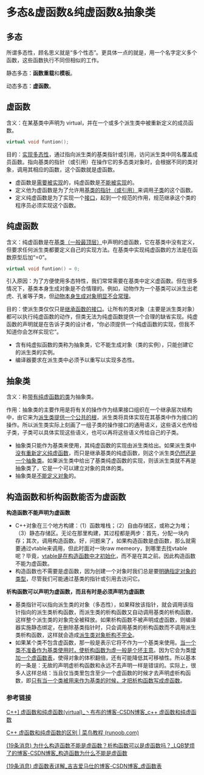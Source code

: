 # 多态&虚函数&纯虚函数&抽象类

## 多态

所谓多态性，顾名思义就是“多个性态”。更具体一点的就是，用一个名字定义多个函数，这些函数执行不同但相似的工作。

静态多态：**函数重载**和**模板**。

动态多态：**虚函数**。

## 虚函数

含义：在某基类中声明为 virtual，并在一个或多个派生类中被重新定义的成员函数。

```c++
virtual void funtion();
```

目的：<u>实现多态性</u>，通过指向派生类的基类指针或引用，访问派生类中同名覆盖成员函数。指向基类的指针（或引用）在操作它的多态类对象时，会根据不同的类对象，调用其相应的函数，这个函数就是虚函数。

- 虚函数是<u>需要被实现</u>的，纯虚函数是<u>不能被实现</u>的。
- 定义他为虚函数是为了允许用<u>基类的指针（或引用）</u>来调用<u>子类</u>的这个函数。
- 定义纯虚函数是为了实现一个<u>接口</u>，起到一个规范的作用，规范继承这个类的程序员必须实现这个函数。

## 纯虚函数

含义：纯虚函数是在<u>基类（一般最顶层）</u>中声明的虚函数，它在基类中没有定义，但要求任何派生类都要定义自己的实现方法。在基类中实现纯虚函数的方法是在函数原型后加“=0”。

```c++
virtual void funtion() = 0;
```

引入原因：为了方便使用多态特性，我们常常需要在基类中定义虚函数。但在很多情况下，基类本身生成对象是不合情理的。例如，动物作为一个基类可以派生出老虎、孔雀等子类，但<u>动物本身生成对象明显不合常理</u>。

目的：使派生类仅仅只是<u>继承函数的接口</u>。让所有的类对象（主要是派生类对象）都可以执行纯虚函数的动作，但类无法为纯虚函数提供一个合理的缺省实现。纯虚函数的声明就是在告诉子类的设计者，“你必须提供一个纯虚函数的实现，但我不知道你会怎样实现它”。

- 含有纯虚拟函数的类称为抽象类，它不能生成对象（类的实例），只能创建它的派生类的实例。
- 编译器要求在派生类中必须予以重写以实现多态性。

## 抽象类

含义：称<u>带有纯虚函数的类</u>为抽象类。

作用：抽象类的主要作用是将有关的操作作为结果接口组织在一个继承层次结构中，由它来为<u>派生类提供一个公共的根</u>，派生类将具体实现在其基类中作为接口的操作。所以派生类实际上刻画了一组子类的操作接口的通用语义，这些语义也传给子类，子类可以具体实现这些语义，也可以再将这些语义传给自己的子类。

- 抽象类只能作为基类来使用，其纯虚函数的实现由派生类给出。如果派生类中<u>没有重新定义纯虚函数</u>，而只是继承基类的纯虚函数，则这个派生类<u>仍然还是一个抽象类</u>。如果派生类中给出了基类纯虚函数的实现，则该派生类就不再是抽象类了，它是一个可以建立对象的具体的类。
- 抽象类是<u>不能定义对象</u>的。

## 构造函数和析构函数能否为虚函数

**构造函数不能声明为虚函数**

- C++对象在三个地方构建：（1）函数堆栈；（2）自由存储区，或称之为堆；（3）静态存储区。无论在那里构建，其过程都是两步：首先，分配一块内存；其次，调用构造函数。好，问题来了，如果构造函数是虚函数，那么就需要通过vtable来调用，但此时面对一块raw memeory，到哪里去找vtable呢？毕竟，<u>vtable是在构造函数中才初始化</u>，而不是在其之前。因此构造函数不能为虚函数。
- 构造函数也不需要是虚函数，因为创建一个对象时我们总是要<u>明确指定对象的类型</u>，尽管我们可能通过基类的指针或引用去访问它。

**析构函数可以声明为虚函数，而且有时是必须声明为虚函数**

- 基类指针可以指向派生类的对象（多态性），如果释放该指针，就会调用该指针指向的派生类析构函数，而派生类的析构函数又自动调用基类的析构函数，这样整个派生类的对象完全被释放。如果析构函数不被声明成虚函数，则编译器实施静态绑定，在删除基类指针时，只会调用基类的析构函数而不调用派生类析构函数，这样就会造成<u>派生类对象析构不完全</u>。
- 如果某个类不包含虚函数，那一般是表示它将不作为一个基类来使用。<u>当一个类不准备作为基类使用时，使析构函数为虚一般是个坏主意</u>。因为它会为类<u>增加一个虚函数表</u>，使得对象的体积翻倍，还有可能降低其可移植性。所以基本的一条是：无故的声明虚析构函数和永远不去声明一样是错误的。实际上，很多人这样总结：当且仅当类里包含至少一个虚函数的时候才去声明虚析构函数，即<u>只有当一个类被用来作为基类的时候，才把析构函数写成虚函数</u>。

### 参考链接

[C++\] 虚函数和纯虚函数(virtual)_丶布布的博客-CSDN博客_c++ 虚函数和纯虚函数](https://blog.csdn.net/weixin_43197380/article/details/89069724)

[C++ 虚函数和纯虚函数的区别 | 菜鸟教程 (runoob.com)](https://www.runoob.com/w3cnote/cpp-virtual-functions.html)

[(19条消息) 为什么构造函数不能是虚函数？析构函数可以是虚函数吗？_LQB梦烦了的博客-CSDN博客_构造函数为什么不能是虚函数](https://blog.csdn.net/qq_34364654/article/details/107245276?spm=1001.2101.3001.6650.1&depth_1-utm_relevant_index=2)

[(19条消息) 虚函数表详解_吉吉爱马仕的博客-CSDN博客_虚函数表](https://blog.csdn.net/primeprime/article/details/80776625)